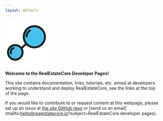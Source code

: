 ```yaml
---
layout: default
---
```


![RealEstateCore Icon](images/REC-icon.png)

**Welcome to the RealEstateCore Developer Pages!**

This site contains documentation, links, tutorials, etc. aimed at developers working to understand and deploy RealEstateCore, see the links at the top of the page.

If you would like to contribute to or request content at this webpage, please set up an issue at [the site GitHub repo](https://github.com/RealEstateCore/realestatecore.github.io) or [send us an email](mailto:hello@realestatecore.io?subject=RealEstateCore developer pages).